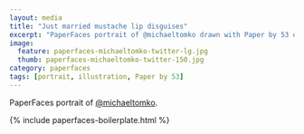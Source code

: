 ```yaml
---
layout: media
title: "Just married mustache lip disguises"
excerpt: "PaperFaces portrait of @michaeltomko drawn with Paper by 53 on an iPad."
image: 
  feature: paperfaces-michaeltomko-twitter-lg.jpg
  thumb: paperfaces-michaeltomko-twitter-150.jpg
category: paperfaces
tags: [portrait, illustration, Paper by 53]
---
```


PaperFaces portrait of [@michaeltomko](http://twitter.com/michaeltomko).

{% include paperfaces-boilerplate.html %}